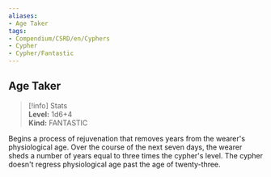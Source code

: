 ```yaml
---
aliases:
- Age Taker
tags:
- Compendium/CSRD/en/Cyphers
- Cypher
- Cypher/Fantastic
---
```


  
## Age Taker  
>[!info] Stats  
> **Level:** 1d6+4  
> **Kind:** FANTASTIC
  
Begins a process of rejuvenation that removes years from the wearer's physiological age. Over the course of the next seven days, the wearer sheds a number of years equal to three times the cypher's level. The cypher doesn't regress physiological age past the age of twenty-three.